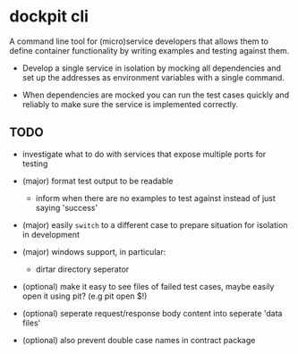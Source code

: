 dockpit cli
===========
A command line tool for (micro)service developers that allows them to define container functionality by writing examples and testing against them.

- Develop a single service in isolation by mocking all dependencies and set up the addresses as environment variables with a single command.

- When dependencies are mocked you can run the test cases quickly and reliably to make sure the service is implemented correctly.

## TODO
- investigate what to do with services that expose multiple ports for testing

- (major) format test output to be readable
	* inform when there are no examples to test against instead of just saying 'success'
- (major) easily `switch` to a different case to prepare situation for isolation in development
- (major) windows support, in particular:
	* dirtar directory seperator

- (optional) make it easy to see files of failed test cases, maybe easily open it using pit? (e.g pit open $!)
- (optional) seperate request/response body content into seperate 'data files'
- (optional) also prevent double case names in contract package